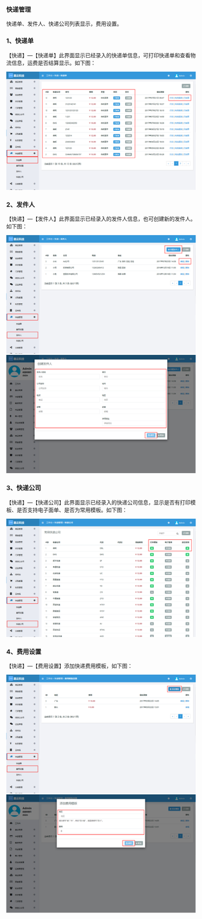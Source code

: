 ### 快递管理

快递单、发件人、快递公司列表显示，费用设置。

### 1、快递单

【快递】—【快递单】此界面显示已经录入的快递单信息，可打印快递单和查看物流信息，运费是否结算显示。如下图：

![](/assets/快递单01.jpg)

### 2、发件人

【快递】—【发件人】此界面显示已经录入的发件人信息，也可创建新的发件人。如下图：

![](/assets/发件人01.jpg)![](/assets/发件人02.jpg)

### 3、快递公司

【快递】—【快递公司】此界面显示已经录入的快递公司信息，显示是否有打印模板、是否支持电子面单、是否为常用模板。如下图：

![](/assets/快递公司.jpg)

### 4、费用设置

【快递】—【费用设置】添加快递费用模板，如下图：

![](/assets/费用设置01.jpg)![](/assets/费用设置02.jpg)

